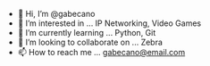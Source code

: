 - 👋 Hi, I’m @gabecano
- 👀 I’m interested in ... IP Networking, Video Games
- 🌱 I’m currently learning ... Python, Git
- 💞️ I’m looking to collaborate on ... Zebra 
- 📫 How to reach me ... gabecano@email.com

<!---
gabecano/gabecano is a ✨ special ✨ repository because its `README.md` (this file) appears on your GitHub profile.
You can click the Preview link to take a look at your changes.
--->
